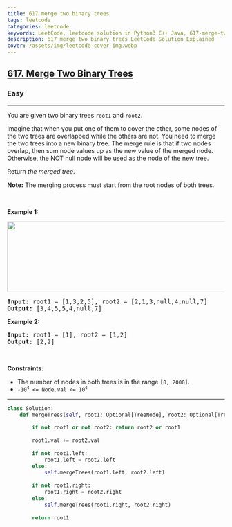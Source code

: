 ```yaml
---
title: 617 merge two binary trees
tags: leetcode
categories: leetcode
keywords: LeetCode, leetcode solution in Python3 C++ Java, 617-merge-two-binary-trees solution
description: 617 merge two binary trees LeetCode Solution Explained
cover: /assets/img/leetcode-cover-img.webp
---
```





<h2><a href="https://leetcode.com/problems/merge-two-binary-trees/">617. Merge Two Binary Trees</a></h2><h3>Easy</h3><hr><div><p>You are given two binary trees <code>root1</code> and <code>root2</code>.</p>

<p>Imagine that when you put one of them to cover the other, some nodes of the two trees are overlapped while the others are not. You need to merge the two trees into a new binary tree. The merge rule is that if two nodes overlap, then sum node values up as the new value of the merged node. Otherwise, the NOT null node will be used as the node of the new tree.</p>

<p>Return <em>the merged tree</em>.</p>

<p><strong>Note:</strong> The merging process must start from the root nodes of both trees.</p>

<p>&nbsp;</p>
<p><strong>Example 1:</strong></p>
<img alt="" src="https://assets.leetcode.com/uploads/2021/02/05/merge.jpg" style="width: 600px; height: 163px;">
<pre><strong>Input:</strong> root1 = [1,3,2,5], root2 = [2,1,3,null,4,null,7]
<strong>Output:</strong> [3,4,5,5,4,null,7]
</pre>

<p><strong>Example 2:</strong></p>

<pre><strong>Input:</strong> root1 = [1], root2 = [1,2]
<strong>Output:</strong> [2,2]
</pre>

<p>&nbsp;</p>
<p><strong>Constraints:</strong></p>

<ul>
	<li>The number of nodes in both trees is in the range <code>[0, 2000]</code>.</li>
	<li><code>-10<sup>4</sup> &lt;= Node.val &lt;= 10<sup>4</sup></code></li>
</ul>
</div>

---




```python
class Solution:
    def mergeTrees(self, root1: Optional[TreeNode], root2: Optional[TreeNode]) -> Optional[TreeNode]:
        
        if not root1 or not root2: return root2 or root1
        
        root1.val += root2.val
        
        if not root1.left: 
            root1.left = root2.left
        else:
            self.mergeTrees(root1.left, root2.left)
            
        if not root1.right: 
            root1.right = root2.right
        else:
            self.mergeTrees(root1.right, root2.right)
            
        return root1
```
